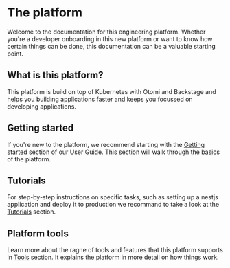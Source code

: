 # The platform

Welcome to the documentation for this engineering platform. Whether you're a developer onboarding in this new platform or want to know how certain things can be done, this documentation can be a valuable starting point.

## What is this platform?

This platform is build on top of Kubernetes with Otomi and Backstage and helps you building applications faster and keeps you focussed on developing applications.

## Getting started

If you're new to the platform, we recommend starting with the [Getting started](guide/getting-started.md) section of our User Guide. This section will walk through the basics of the platform.

## Tutorials

For step-by-step instructions on specific tasks, such as setting up a nestjs application and deploy it to production we recommand to take a look at the [Tutorials](tutorials/react-application.md) section.

## Platform tools

Learn more about the ragne of tools and features that this platform supports in [Tools](tools/overview.md) section. It explains the platform in more detail on how things work.